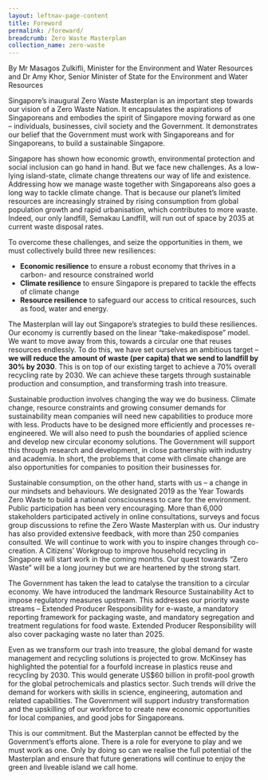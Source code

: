 ```yaml
---
layout: leftnav-page-content
title: Foreword
permalink: /foreward/
breadcrumb: Zero Waste Masterplan 
collection_name: zero-waste
---
```



By
Mr Masagos Zulkifli, Minister for the Environment and Water Resources and
Dr Amy Khor, Senior Minister of State for the Environment and Water Resources


Singapore’s inaugural Zero Waste Masterplan is an important step
towards our vision of a Zero Waste Nation. It encapsulates the
aspirations of Singaporeans and embodies the spirit of Singapore
moving forward as one – individuals, businesses, civil society and the
Government. It demonstrates our belief that the Government must
work with Singaporeans and for Singaporeans, to build a sustainable
Singapore.

Singapore has shown how economic growth, environmental protection
and social inclusion can go hand in hand. But we face new challenges.
As a low-lying island-state, climate change threatens our way of
life and existence. Addressing how we manage waste together with
Singaporeans also goes a long way to tackle climate change. That
is because our planet’s limited resources are increasingly strained
by rising consumption from global population growth and rapid
urbanisation, which contributes to more waste. Indeed, our only landfill,
Semakau Landfill, will run out of space by 2035 at current waste
disposal rates.

To overcome these challenges, and seize the opportunities in them,
we must collectively build three new resiliences:
* **Economic resilience** to ensure a robust economy that thrives in a carbon- and resource constrained world 
* **Climate resilience** to ensure Singapore is prepared to tackle the effects of climate change
* **Resource resilience** to safeguard our access to critical resources, such as food, water and energy.

The Masterplan will lay out Singapore’s strategies to build these
resiliences. Our economy is currently based on the linear “take-makedispose”
model. We want to move away from this, towards a circular
one that reuses resources endlessly. To do this, we have set ourselves
an ambitious target – **we will reduce the amount of waste (per capita)
that we send to landfill by 30% by 2030**. This is on top of our existing
target to achieve a 70% overall recycling rate by 2030. We can achieve
these targets through sustainable production and consumption, and
transforming trash into treasure.

Sustainable production involves changing the way we do business.
Climate change, resource constraints and growing consumer demands
for sustainability mean companies will need new capabilities to
produce more with less. Products have to be designed more efficiently
and processes re-engineered. We will also need to push the boundaries
of applied science and develop new circular economy solutions. The
Government will support this through research and development, in close
partnership with industry and academia. In short, the problems that come
with climate change are also opportunities for companies to position their
businesses for.

Sustainable consumption, on the other hand, starts with us – a change
in our mindsets and behaviours. We designated 2019 as the Year
Towards Zero Waste to build a national consciousness to care for the
environment. Public participation has been very encouraging. More than
6,000 stakeholders participated actively in online consultations, surveys
and focus group discussions to refine the Zero Waste Masterplan with
us. Our industry has also provided extensive feedback, with more than
250 companies consulted. We will continue to work with you to inspire
changes through co-creation. A Citizens’ Workgroup to improve household
recycling in Singapore will start work in the coming months. Our quest
towards “Zero Waste” will be a long journey but we are heartened by the
strong start.

The Government has taken the lead to catalyse the transition to a circular
economy. We have introduced the landmark Resource Sustainability Act to
impose regulatory measures upstream. This addresses our priority waste
streams – Extended Producer Responsibility for e-waste, a mandatory
reporting framework for packaging waste, and mandatory segregation and
treatment regulations for food waste. Extended Producer Responsibility
will also cover packaging waste no later than 2025.

Even as we transform our trash into treasure, the global demand for waste
management and recycling solutions is projected to grow. McKinsey has
highlighted the potential for a fourfold increase in plastics reuse and
recycling by 2030. This would generate US$60 billion in profit-pool growth
for the global petrochemicals and plastics sector. Such trends will drive
the demand for workers with skills in science, engineering, automation and
related capabilities. The Government will support industry transformation
and the upskilling of our workforce to create new economic opportunities
for local companies, and good jobs for Singaporeans.

This is our commitment. But the Masterplan cannot be effected by the
Government’s efforts alone. There is a role for everyone to play and we
must work as one. Only by doing so can we realise the full potential of the
Masterplan and ensure that future generations will continue to enjoy the
green and liveable island we call home.
